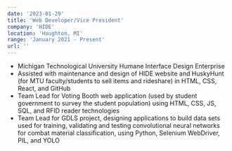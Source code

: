 ```yaml
---
date: '2023-01-29'
title: 'Web Developer/Vice President'
company: 'HIDE'
location: 'Houghton, MI'
range: 'January 2021 - Present'
url: ''
---
```


- Michigan Technological University Humane Interface Design Enterprise
- Assisted with maintenance and design of HIDE website and HuskyHunt (for MTU faculty/students to sell items and rideshare) in HTML, CSS, React, and GitHub
- Team Lead for Voting Booth web application (used by student government to survey the student population) using HTML, CSS, JS, SQL, and RFID reader technologies
- Team Lead for GDLS project, designing applications to build data sets used for training, validating and testing convolutional neural networks for combat material classification, using Python, Selenium WebDriver, PIL, and YOLO
